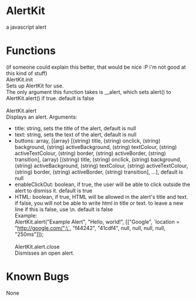 # AlertKit
a javascript alert
# Functions
(if someone could explain this better, that would be nice :P i'm not good at this kind of stuff)<br>
AlertKit.init<br>
Sets up AlertKit for use.<br>
The only argument this function takes is __alert, which sets alert() to AlertKit.alert() if true.  default is false<br><br>
AlertKit.alert<br>
Displays an alert.
Arguments:
* title: string, sets the title of the alert, default is null
* text: string, sets the text of the alert, default is null
* buttons: array, [(array) [(string) title, (string) onclick, (string) background, (string) activeBackground, (string) textColour, (string) activeTextColour, (string) border, (string) activeBorder, (string) transition], (array) [(string) title, (string) onclick, (string) background, (string) activeBackground, (string) textColour, (string) activeTextColour, (string) border, (string) activeBorder, (string) transition], ...], default is null
* enableClickOut: boolean, if true, the user will be able to click outside the alert to dismiss it.  default is true
* HTML: boolean, if true, HTML will be allowed in the alert's title and text.  if false, you will not be able to write html in title or text.  to leave a new line if this is false, use \n.  default is false<br>
Example:<br>
AlertKit.alert("Example Alert", "Hello, world!", [["Google", \`location = "http://google.com/";\`, "f44242", "41cdf4", null, null, null, null, "250ms"]]);
<br><br>
AlertKit.alert.close<br>
Dismisses an open alert.
# Known Bugs
None
